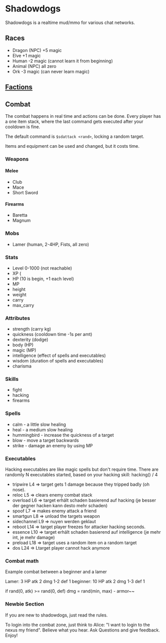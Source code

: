 # Shadowdogs

Shadowdogs is a realtime mud/mmo for various chat networks.


## Races

 - Dragon (NPC) +5 magic
 - Elve  +1 magic 
 - Human -2 magic (cannot learn it from beginning)
 - Animal (NPC) all zero
 - Ork -3 magic (can never learn magic)


## [Factions](../GDT_Faction.py)

## Combat

The combat happens in real time and actions can be done.
Every player has a one item stack,
where the last command gets executed after your cooldown is fine.

The default command is `$sdattack <rand>`, locking a random target.

Items and equipment can be used and changed, but it costs time.


### Weapons

#### Melee
 - Club
 - Mace
 - Short Sword

#### Firearms
 - Baretta
 - Magnum

### Mobs
 - Lamer (human, 2-4HP, Fists, all zero)

### Stats
 - Level 0-1000 (not reachable)
 - XP (
 - HP (10 is begin, +1 each level)
 - MP
 - height
 - weight
 - carry
 - max_carry

### Attributes
 - strength (carry kg)
 - quickness (cooldown time -1s per amt)
 - dexterity (dodge)
 - body (HP)
 - magic (MP)
 - intelligence (effect of spells and executables)
 - wisdom (duration of spells and executables)
 - charisma

### Skills
 - fight
 - hacking 
 - firearms

### Spells
 - calm - a little slow healing
 - heal - a medium slow healing
 - hummingbird - increase the quickness of a target
 - blow - move a target backwards
 - strike - damage an enemy by using MP
 

### Executables

Hacking executables are like magic spells but don't require time.
There are randomly N executables started, based on your hacking skill: hacking() / 4

 - tripwire L4 => target gets 1 damage because they tripped badly (oh nose).
 - reloc L5 => clears enemy combat stack
 - overload L6 => target erhält schaden basierend auf hacking (je besser der gegner hacken kann desto mehr schaden)
 - spoof L7 => makes enemy attack a friend
 - smartgun L8 => unload the targets weapon
 - sidechannel L9 => nuyen werden geklaut
 - reboot L14 => target player freezes for attacker hacking seconds.
 - essence L10 => target erhält schaden basierend auf intelligence (je mehr int, je mehr damage)
 - preload L18 => target uses a random item on a random target
 - dos L24 => Ltarget player cannot hack anymore

### Combat math

Example combat between a beginner and a lamer

Lamer: 3 HP atk 2 dmg 1-2 def 1
beginner: 10 HP atk 2 dmg 1-3 def 1

if rand(0, atk) >= rand(0, def)
    dmg = rand(min, max) - armor~~


### Newbie Section

If you are new to shadowdogs, just read the rules.

To login into the combat zone, just think to Alice: "I want to login to the nexus my friend".
Believe what you hear.
Ask Questions and give feedback.
Enjoy!

